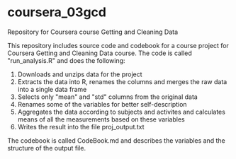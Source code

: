 coursera_03gcd
==============

Repository for Coursera course Getting and Cleaning Data

This repository includes source code and codebook for a course project for Coursera Getting and Cleaning Data course. The code is called "run_analysis.R" and does the following:

1. Downloads and unzips data for the project
2. Extracts the data into R, renames the columns and merges the raw data into a single data frame
3. Selects only "mean" and "std" columns from the original data
4. Renames some of the variables for better self-description
5. Aggregates the data according to subjects and activites and calculates means of all the measurements based on these variables
6. Writes the result into the file proj_output.txt

The codebook is called CodeBook.md and describes the variables and the structure of the output file.